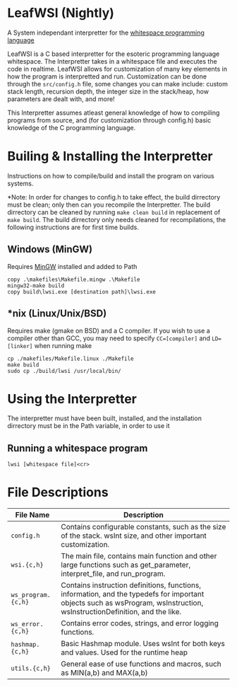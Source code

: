 # LeafWSI (Nightly)
A System independant interpretter for the [whitespace programming language](https://en.wikipedia.org/wiki/Whitespace_%28programming_language%29)

LeafWSI is a C based interpretter for the esoteric programming language whitespace. The Interpretter takes in a whitespace file and executes the code in realtime. LeafWSI allows for customization of many key elements in how the program is interpretted and run. Customization can be done through the `src/config.h` file, some changes you can make include: custom stack length, recursion depth, the integer size in the stack/heap, how parameters are dealt with, and more!

This Interpretter assumes atleast general knowledge of how to compiling programs from source, and (for customization through config.h) basic knowledge of the C programming language.

# Builing & Installing the Interpretter
Instructions on how to compile/build and install the program on various systems. 

*Note: In order for changes to config.h to take effect, the build dirrectory must be clean; only then can you recompile the Interpretter. The build dirrectory can be cleaned by running `make clean build` in replacement of `make build`. The build dirrectory only needs cleaned for recompilations, the following instructions are for first time builds.

## Windows (MinGW)
Requires [MinGW](https://sourceforge.net/projects/mingw/files/) installed and added to Path
```
copy .\makefiles\Makefile.mingw .\Makefile
mingw32-make build
copy build\lwsi.exe [destination path]\lwsi.exe
```

## *nix (Linux/Unix/BSD)
Requires make (gmake on BSD) and a C compiler. If you wish to use a compiler other than GCC, you may need to specify `CC=[compiler]` and `LD=[linker]` when running make
```
cp ./makefiles/Makefile.linux ./Makefile
make build
sudo cp ./build/lwsi /usr/local/bin/
```

# Using the Interpretter
The interpretter must have been built, installed, and the installation dirrectory must be in the Path variable, in order to use it

## Running a whitespace program
```
lwsi [whitespace file]<cr>
```


# File Descriptions
| File Name | Description |
| --- | --- |
| `config.h` | Contains configurable constants, such as the size of the stack. wsInt size, and other important customization. |
| `wsi.{c,h}` | The main file, contains main function and other large functions such as get_parameter, interpret_file, and run_program. |
| `ws_program.{c,h}` | Contains instruction definitions, functions, information, and the typedefs for important objects such as wsProgram, wsInstruction, wsInstructionDefinition, and the like. |
| `ws_error.{c,h}` | Contains error codes, strings, and error logging functions. |
| `hashmap.{c,h}` | Basic Hashmap module. Uses wsInt for both keys and values. Used for the runtime heap |
| `utils.{c,h}` | General ease of use functions and macros, such as MIN(a,b) and MAX(a,b) |

